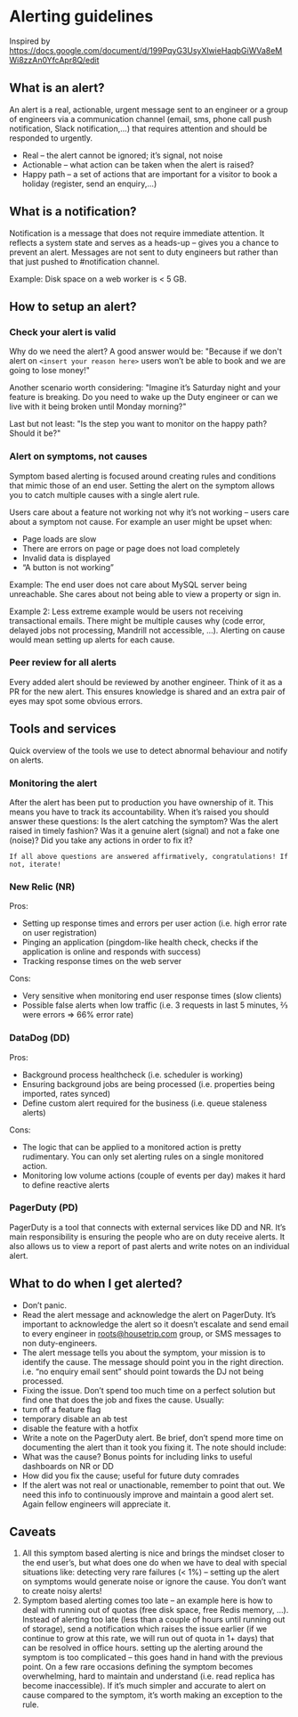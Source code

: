 # Alerting guidelines

Inspired by https://docs.google.com/document/d/199PqyG3UsyXlwieHaqbGiWVa8eMWi8zzAn0YfcApr8Q/edit

## What is an alert?

An alert is a real, actionable, urgent message sent to an engineer or a group of engineers via a communication channel (email, sms, phone call push notification, Slack notification,...) that requires attention and should be responded to urgently.

* Real – the alert cannot be ignored; it’s signal, not noise
* Actionable – what action can be taken when the alert is raised?
* Happy path – a set of actions that are important for a visitor to book a holiday (register, send an enquiry,...)

## What is a notification?

Notification is a message that does not require immediate attention. It reflects a system state and serves as a heads-up – gives you a chance to prevent an alert.
Messages are not sent to duty engineers but rather than that just pushed to #notification channel.

Example: Disk space on a web worker is < 5 GB.

## How to setup an alert?

### Check your alert is valid

Why do we need the alert? A good answer would be: "Because if we don't alert on `<insert your reason here>` users won’t be able to book and we are going to lose money!"

Another scenario worth considering: "Imagine it’s Saturday night and your feature is breaking. Do you need to wake up the Duty engineer or can we live with it being broken until Monday morning?"

Last but not least: "Is the step you want to monitor on the happy path? Should it be?"

### Alert on symptoms, not causes

Symptom based alerting is focused around creating rules and conditions that mimic those of an end user. Setting the alert on the symptom allows you to catch multiple causes with a single alert rule.

Users care about a feature not working not why it’s not working – users care about a symptom not cause. For example an user might be upset when:
* Page loads are slow
* There are errors on page or page does not load completely
* Invalid data is displayed
* “A button is not working”

Example:
The end user does not care about MySQL server being unreachable. She cares about not being able to view a property or sign in.

Example 2: Less extreme example would be users not receiving transactional emails. There might be multiple causes why (code error, delayed jobs not processing, Mandrill not accessible, ...). Alerting on cause would mean setting up alerts for each cause.

### Peer review for all alerts

Every added alert should be reviewed by another engineer. Think of it as a PR for the new alert. This ensures knowledge is shared and an extra pair of eyes may spot some obvious errors.

## Tools and services

Quick overview of the tools we use to detect abnormal behaviour and notify on alerts.

### Monitoring the alert

After the alert has been put to production you have ownership of it. This means you have to track its accountability. When it’s raised you should answer these questions:
Is the alert catching the symptom?
Was the alert raised in timely fashion?
Was it a genuine alert (signal) and not a fake one (noise)?
Did you take any actions in order to fix it?

	If all above questions are answered affirmatively, congratulations! If not, iterate!

### New Relic (NR)

Pros:
* Setting up response times and errors per user action (i.e. high error rate on user registration)
* Pinging an application (pingdom-like health check, checks if the application is online and responds with success)
* Tracking response times on the web server

Cons:
* Very sensitive when monitoring end user response times (slow clients)
* Possible false alerts when low traffic (i.e. 3 requests in last 5 minutes, ⅔ were errors => 66% error rate)

### DataDog (DD)

Pros:
* Background process healthcheck (i.e. scheduler is working)
* Ensuring background jobs are being processed (i.e. properties being imported, rates synced)
* Define custom alert required for the business (i.e. queue staleness alerts)

Cons:
* The logic that can be applied to a monitored action is pretty rudimentary. You can only set alerting rules on a single monitored action.
* Monitoring low volume actions (couple of events per day) makes it hard to define reactive alerts

### PagerDuty (PD)

PagerDuty is a tool that connects with external services like DD and NR. It’s main responsibility is ensuring the people who are on duty receive alerts.
It also allows us to view a report of past alerts and write notes on an individual alert.

## What to do when I get alerted?

* Don’t panic.
* Read the alert message and acknowledge the alert on PagerDuty. It’s important to acknowledge the alert so it doesn’t escalate and send email to every engineer in roots@housetrip.com group, or SMS messages to non duty-engineers.
* The alert message tells you about the symptom, your mission is to identify the cause. The message should point you in the right direction. i.e. “no enquiry email sent” should point towards the DJ not being processed.
* Fixing the issue. Don’t spend too much time on a perfect solution but find one that does the job and fixes the cause. Usually:
* turn off a feature flag
* temporary disable an ab test
* disable the feature with a hotfix
* Write a note on the PagerDuty alert. Be brief, don’t spend more time on documenting the alert than it took you fixing it. The note should include:
* What was the cause? Bonus points for including links to useful dashboards on NR or DD
* How did you fix the cause; useful for future duty comrades
* If the alert was not real or unactionable, remember to point that out. We need this info to continuously improve and maintain a good alert set. Again fellow engineers will appreciate it.

## Caveats

1. All this symptom based alerting is nice and brings the mindset closer to the end user’s, but what does one do when we have to deal with special situations like:
detecting very rare failures (< 1%) – setting up the alert on symptoms would generate noise or ignore the cause. You don’t want to create noisy alerts!
2. Symptom based alerting comes too late – an example here is how to deal with running out of quotas (free disk space, free Redis memory, …). Instead of alerting too late (less than a couple of hours until running out of storage), send a notification which raises the issue earlier (if we continue to grow at this rate, we will run out of quota in 1+ days) that can be resolved in office hours.
setting up the alerting around the symptom is too complicated – this goes hand in hand with the previous point. On a few rare occasions defining the symptom becomes overwhelming, hard to maintain and understand (i.e. read replica has become inaccessible). If it’s much simpler and accurate to alert on cause compared to the symptom, it’s worth making an exception to the rule.
